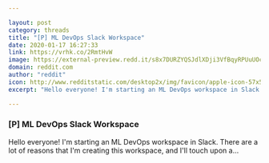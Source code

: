 ```yaml
---

layout: post
category: threads
title: "[P] ML DevOps Slack Workspace"
date: 2020-01-17 16:27:33
link: https://vrhk.co/2RmtHvW
image: https://external-preview.redd.it/s8x7DURZYQSJdlXDji3VfBqyRPUuUOcMMWT8lUE7HeU.jpg?width=346&height=181.151832461&auto=webp&s=410552ac0e611e0bf5d699719f1e49b71cdd3fa2
domain: reddit.com
author: "reddit"
icon: http://www.redditstatic.com/desktop2x/img/favicon/apple-icon-57x57.png
excerpt: "Hello everyone! I'm starting an ML DevOps workspace in Slack. There are a lot of reasons that I'm creating this workspace, and I'll touch upon a..."

---
```


### [P] ML DevOps Slack Workspace

Hello everyone! I'm starting an ML DevOps workspace in Slack. There are a lot of reasons that I'm creating this workspace, and I'll touch upon a...